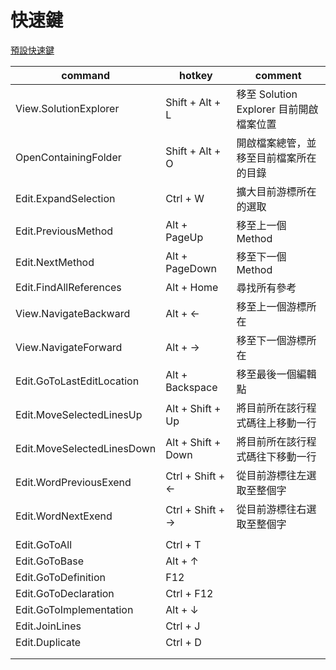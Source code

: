 # 快速鍵

[預設快速鍵](https://docs.microsoft.com/zh-tw/visualstudio/ide/default-keyboard-shortcuts-in-visual-studio?view=vs-2019)

| command                         | hotkey             | comment                                 |
| ------------------------------- | ------------------ | --------------------------------------- |
| View.SolutionExplorer | Shift + Alt + L    | 移至 Solution Explorer 目前開啟檔案位置 |
| OpenContainingFolder            | Shift + Alt + O    | 開啟檔案總管，並移至目前檔案所在的目錄  |
| Edit.ExpandSelection            | Ctrl + W           | 擴大目前游標所在的選取                  |
| Edit.PreviousMethod             | Alt + PageUp       | 移至上一個 Method                       |
| Edit.NextMethod                 | Alt + PageDown     | 移至下一個 Method                       |
| Edit.FindAllReferences          | Alt + Home         | 尋找所有參考                                        |
| View.NavigateBackward           | Alt + ←            | 移至上一個游標所在                      |
| View.NavigateForward            | Alt + →            | 移至下一個游標所在                      |
| Edit.GoToLastEditLocation       | Alt + Backspace    | 移至最後一個編輯點                      |
| Edit.MoveSelectedLinesUp        | Alt + Shift + Up   | 將目前所在該行程式碼往上移動一行        |
| Edit.MoveSelectedLinesDown      | Alt + Shift + Down | 將目前所在該行程式碼往下移動一行        |
| Edit.WordPreviousExend          | Ctrl + Shift + ←   | 從目前游標往左選取至整個字              |
| Edit.WordNextExend              | Ctrl + Shift + →   | 從目前游標往右選取至整個字              |
|                                 |                    |                                         |
| Edit.GoToAll                    | Ctrl + T           |                                         |
| Edit.GoToBase                   | Alt + ↑            |                                         |
| Edit.GoToDefinition             | F12                |                                         |
| Edit.GoToDeclaration            | Ctrl + F12         |                                         |
| Edit.GoToImplementation         | Alt + ↓            |                                         |
| Edit.JoinLines                  | Ctrl + J           |                                         |
| Edit.Duplicate                  | Ctrl + D           |                                         |
|                                 |                    |                                         |
|                                 |                    |                                         |
